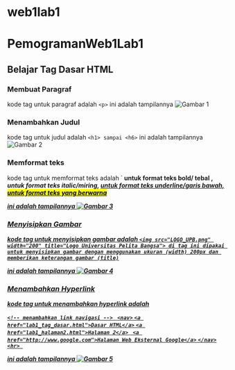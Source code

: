 # web1lab1
# PemogramanWeb1Lab1
## Belajar Tag Dasar HTML

### Membuat Paragraf
kode tag untuk paragraf adalah `<p>`
ini adalah tampilannya
![Gambar 1](SS/SS1.png)

### Menambahkan Judul
kode tag untuk judul adalah `<h1> sampai <h6>`
ini adalah tampilannya
![Gambar 2](SS/SS2.png)

### Memformat teks
kode tag untuk memformat teks adalah `<b> untuk format teks bold/ tebal , <i> untuk format teks italic/miring, <u> untuk format teks underline/garis bawah, <mark> untuk format teks yang berwarna

ini adalah tampilannya
![Gambar 3](SS/SS3.png)

### Menyisipkan Gambar
kode tag untuk menyisipkan gambar adalah 
`<img src="LOGO_UPB.png" width="200" title="Logo Universitas Pelita Bangsa"> di tag ini dipakai untuk menyisipkan gambar dengan menggunakan ukuran (width) 200px dan memberikan keterangan gambar (title)`

ini adalah tampilannya
![Gambar 4](SS/SS4.png) 

### Menambahkan Hyperlink
kode tag untuk menambahkan hyperlink adalah 

`<!-- menambahkan link navigasi --> `
`<nav>`
    `<a href="lab1_tag_dasar.html">Dasar HTML</a>`
    `<a href="lab1_halaman2.html">Halaman 2</a>`
   ` <a href="http://www.google.com">Halaman Web Eksternal Google</a>`
`</nav>`
`<hr> ` 

ini adalah tampilannya
![Gambar 5](SS/SS5.png)
